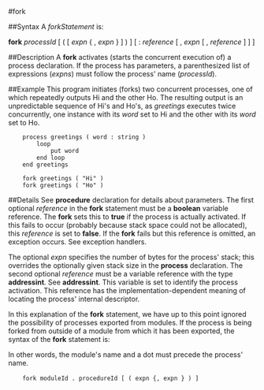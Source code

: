 
#fork

##Syntax
A _forkStatement_ is:


**fork** _processId_ [ ( [ _expn_ { , _expn_ } ] ) ]
[ : _reference_ [ , _expn_ [ , _reference_ ] ] ]



##Description
A **fork** activates (starts the concurrent execution of) a process declaration. If the process has parameters, a parenthesized list of expressions (_expns_) must follow the process'  name (_processId_).


##Example
This program initiates (forks) two concurrent processes, one of which repeatedly outputs Hi and the other Ho. The resulting output is an unpredictable sequence of Hi's and Ho's, as _greetings_ executes twice concurrently, one instance with its _word_ set to Hi and the other with its _word_ set to Ho.

        process greetings ( word : string )
            loop
                put word
            end loop
        end greetings
        
        fork greetings ( "Hi" )
        fork greetings ( "Ho" )
##Details
See **procedure** declaration for details about parameters. The first optional _reference_ in the **fork** statement must be a **boolean** variable reference. The **fork** sets this to **true** if the process is actually activated. If this fails to occur (probably because stack space could not be allocated), this _reference_ is set to **false**. If the **fork** fails but this reference is omitted, an exception occurs. See exception handlers.

The optional _expn_ specifies the number of bytes for the process' stack; this overrides the optionally given stack size in the **process** declaration. The second optional _reference_ must be a variable reference with the type **addressint**. See **addressint**. This variable is set to identify the process activation. This reference has the implementation-dependent meaning of locating the process' internal descriptor.

In this explanation of the **fork** statement, we have up to this point ignored the possibility of processes exported from modules. If the process is being forked from outside of a module from which it has been exported, the syntax of the **fork** statement is:

In other words, the module's name and a dot must precede the process' name.

        fork moduleId . procedureId [ ( expn {, expn } ) ] 
